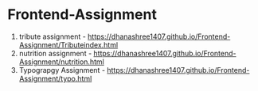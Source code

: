 # Frontend-Assignment
1) tribute assignment - https://dhanashree1407.github.io/Frontend-Assignment/Tributeindex.html
2) nutrition assignment - https://dhanashree1407.github.io/Frontend-Assignment/nutrition.html
3) Typograpgy Assignment - https://dhanashree1407.github.io/Frontend-Assignment/typo.html
